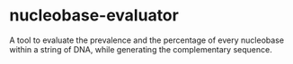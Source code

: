 # nucleobase-evaluator

A tool to evaluate the prevalence and the percentage of every nucleobase within a string of DNA, while generating the complementary sequence.
